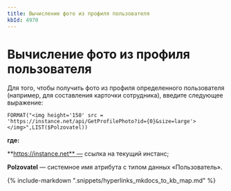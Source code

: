 ```yaml
---
title: Вычисление фото из профиля пользователя
kbId: 4970
---
```


# Вычисление фото из профиля пользователя

Для того, чтобы получить фото из профиля определенного пользователя (например, для составления карточки сотрудника), введите следующее выражение:

```
FORMAT("<img height='150' src = 'https://instance.net/api/GetProfilePhoto?id={0}&size=large'> </img>",LIST($Polzovatel))
```

**где:**

**https://instance.net** — ссылка на текущий инстанс;

**Polzovatel** — системное имя атрибута с типом данных «Пользователь».

{% include-markdown ".snippets/hyperlinks_mkdocs_to_kb_map.md" %}
